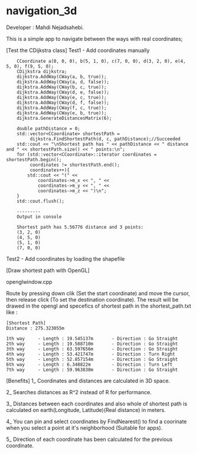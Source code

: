 # navigation_3d
Developer : Mahdi Nejadsahebi.

This is a simple app to navigate between the ways with real coordinates;

[Test the CDijkstra class]
Test1 - Add coordinates manually
```
    CCoordinate a(0, 0, 0), b(5, 1, 0), c(7, 0, 0), d(3, 2, 0), e(4, 5, 0), f(9, 5, 0);
    CDijkstra dijkstra;
    dijkstra.AddWay(CWay(a, b, true));
    dijkstra.AddWay(CWay(a, d, false));
    dijkstra.AddWay(CWay(b, c, true));
    dijkstra.AddWay(CWay(d, e, false));
    dijkstra.AddWay(CWay(e, c, true));
    dijkstra.AddWay(CWay(d, f, false));
    dijkstra.AddWay(CWay(f, c, true));
    dijkstra.AddWay(CWay(e, b, true));
    dijkstra.GenerateDistancesMatrix(6);
    
    double pathDistance = 0;
    std::vector<CCoordinate> shortestPath =
         dijkstra.FindShortestPath(d, c, pathDistance);//Succeeded
    std::cout << "\nShortest path has " << pathDistance << " distance and " << shortestPath.size() << " points:\n";
    for (std::vector<CCoordinate>::iterator coordinates = shortestPath.begin();
         coordinates != shortestPath.end();
         coordinates++){
        std::cout << "(" <<
            coordinates->m_x << ", " <<
            coordinates->m_y << ", " <<
            coordinates->m_z << ")\n";
    }
    std::cout.flush();
    
    ---------
    Output in console
    
    Shortest path has 5.56776 distance and 3 points:
    (3, 2, 0)
    (4, 5, 0)
    (5, 1, 0)
    (7, 0, 0)
```
    
 Test2 - Add coordinates by loading the shapefile

[Draw shortest path with OpenGL]

openglwindow.cpp


Route by pressing down clik (Set the start coordinate) and move the cursor, then release click (To set the destination coordinate). The result will be drawed in the opengl and specefics of shortest path in the shortest_path.txt like :

```
[Shortest Path]
Distance : 275.323055m

1th way		- Length : 19.545137m		- Direction : Go Straight
2th way		- Length : 19.588710m		- Direction : Go Straight
3th way		- Length : 63.597656m		- Direction : Go Straight
4th way		- Length : 53.421747m		- Direction : Turn Right
5th way		- Length : 52.857154m		- Direction : Go Straight
6th way		- Length : 6.348822m		- Direction : Turn Left
7th way		- Length : 59.963830m		- Direction : Go Straight
```

[Benefits]
1_ Coordinates and distances are calculated in 3D space.

2_ Searches distances as R^2 instead of R for performance.

3_ Distances between each coordinates and also whole of shortest path is calculated on earth(Longitude, Latitude)(Real distance) in meters.

4_ You can pin and select coordinates by FindNearest() to find a coorinate when you select a point at it's neighborhood (Suitable for apps).

5_ Direction of each coordinate has been calculated for the previous coordinate.


